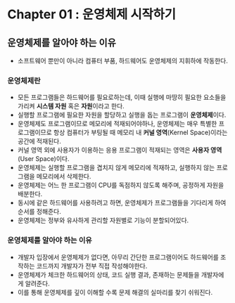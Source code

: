# Chapter 01 : 운영체제 시작하기

## 운영체제를 알아야 하는 이유

- 소프트웨어 뿐만이 아니라 컴퓨터 부품, 하드웨어도 운영체제의 지휘하에 작동한다.

### 운영체제란

- 모든 프로그램들은 하드웨어를 필요로하는데, 이때 실행에 마땅히 필요한 요소들을 가리켜 **시스템 자원** 혹은 **자원**이라고 한다.
- 실행할 프로그램에 필요한 자원을 할당하고 실행을 돕는 프로그램이 **운영체제**이다.
- 운영체제도 프로그램이므로 메모리에 적재되어야하나, 운영체제는 매우 특별한 프로그램이므로 항상 컴퓨터가 부팅될 때 메모리 내 **커널 영역**(Kernel Space)이라는 공간에 적재된다.
- 커널 영역 외에 사용자가 이용하는 응용 프로그램이 적재되는 영역은 **사용자 영역**(User Space)이다.
- 운영체제는 실행할 프로그램을 겹치지 않게 메모리에 적재하고, 실행하지 않는 프로그램을 메모리에서 삭제한다.
- 운영체제는 어느 한 프로그램이 CPU를 독점하지 않도록 해주며, 공정하게 자원을 배분한다.
- 동시에 같은 하드웨어를 사용하려고 하면, 운영체제가 프로그램들을 기다리게 하여 순서를 정해준다.
- 운영체제는 정부와 유사하게 관리할 자원별로 기능이 분할되어있다.

### 운영체제를 알아야 하는 이유

- 개발자 입장에서 운영체제가 없다면, 아무리 간단한 프로그램이어도 하드웨어를 조작하는 코드까지 개발자가 전부 직접 작성해야한다.
- 운영체제가 체크한 하드웨어의 상태, 코드 실행 결과, 존재하는 문제들을 개발자에게 알려준다.
- 이를 통해 운영체제를 깊이 이해할 수록 문제 해결의 실마리를 찾기 쉬워진다.